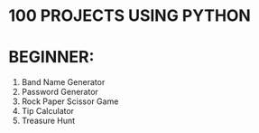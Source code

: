 # 100 PROJECTS USING PYTHON

# BEGINNER:
1. Band Name Generator
2. Password Generator
3. Rock Paper Scissor Game
4. Tip Calculator
5. Treasure Hunt
